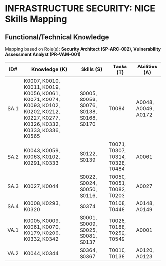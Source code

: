 # INFRASTRUCTURE SECURITY: NICE Skills Mapping

## Functional/Technical Knowledge

Mapping based on Role(s):
**Security Architect (SP-ARC-002), Vulnerability Assessment Analyst (PR-VAM-001)**

| ID# | Knowledge (K) | Skills (S) | Tasks (T) | Abilities (A) |
| ----- | --------- | ------------| --------- | ------------------ |
| SA.1 | K0007, K0010, K0011, K0019, K0056, K0061, K0071, K0074, K0093, K0102, K0202, K0212, K0227, K0277, K0326, K0332, K0333, K0336, K0565 | S0005, S0059, S0076, S0138, S0168, S0170 | T0084  | A0048, A0049, A0172|
| SA.2 | K0043, K0059, K0063, K0102, K0291, K0333 | S0122, S0139 | T0071, T0307, T0314, T0328, T0484 |A0061 |
| SA.3 | K0027, K0044 | S0022, S0024, S0050, S0116, | T0050, T0051, T0082, T0203 |A0027  |
| SA.4 | K0008, K0293, K0320 | S0374 | T0108, T0448 | A0148, A0149 |
| VA.1 | K0005, K0009, K0061, K0070, K0179, K0206, K0332, K0342 | S0001, S0009, S0025, S0081, S0137 | T0028, T0188, T0252, T0549 | A0001|
| VA.2 | K0044, K0344 | S0364, S0367 | T0010, T0138 | A0120, A0123  |
